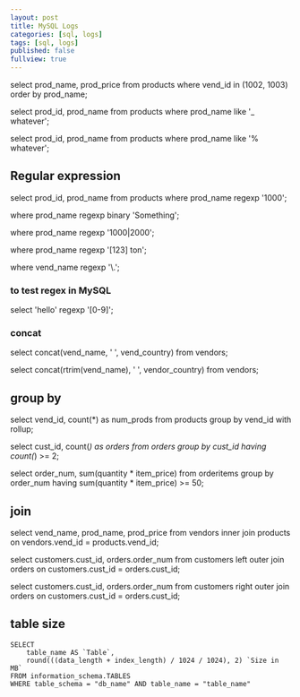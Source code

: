 ```yaml
---
layout: post
title: MySQL Logs
categories: [sql, logs]
tags: [sql, logs]
published: false
fullview: true
---
```


select prod_name, prod_price
from products
where vend_id in (1002, 1003)
order by prod_name;


select prod_id, prod_name
from products
where prod_name like '_ whatever';

select prod_id, prod_name
from products
where prod_name like '% whatever';

## Regular expression

select prod_id, prod_name
from products
where prod_name regexp '1000';

where prod_name regexp binary 'Something';

where prod_name regexp '1000|2000';

where prod_name regexp '[123] ton';

where vend_name regexp '\\.';

### to test regex in MySQL
select 'hello' regexp '[0-9]';

### concat

select concat(vend_name, ' ', vend_country)
from vendors;

select concat(rtrim(vend_name), ' ', vendor_country)
from vendors;


## group by

select vend_id, count(*) as num_prods
from products
group by vend_id with rollup;

select cust_id, count(*) as orders
from orders
group by cust_id
having count(*) >= 2;

select order_num, sum(quantity * item_price)
from orderitems
group by order_num
having sum(quantity * item_price) >= 50;

## join

select vend_name, prod_name, prod_price
from vendors inner join products on vendors.vend_id = products.vend_id;

select customers.cust_id, orders.order_num
from customers left outer join orders on customers.cust_id = orders.cust_id;

select customers.cust_id, orders.order_num
from customers right outer join orders on customers.cust_id = orders.cust_id;



## table size

```
SELECT
    table_name AS `Table`,
    round(((data_length + index_length) / 1024 / 1024), 2) `Size in MB`
FROM information_schema.TABLES
WHERE table_schema = "db_name" AND table_name = "table_name"
```
